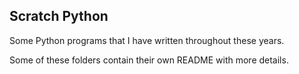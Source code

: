 Scratch Python
--------------

Some Python programs that I have written throughout these years.

Some of these folders contain their own README with more details.
